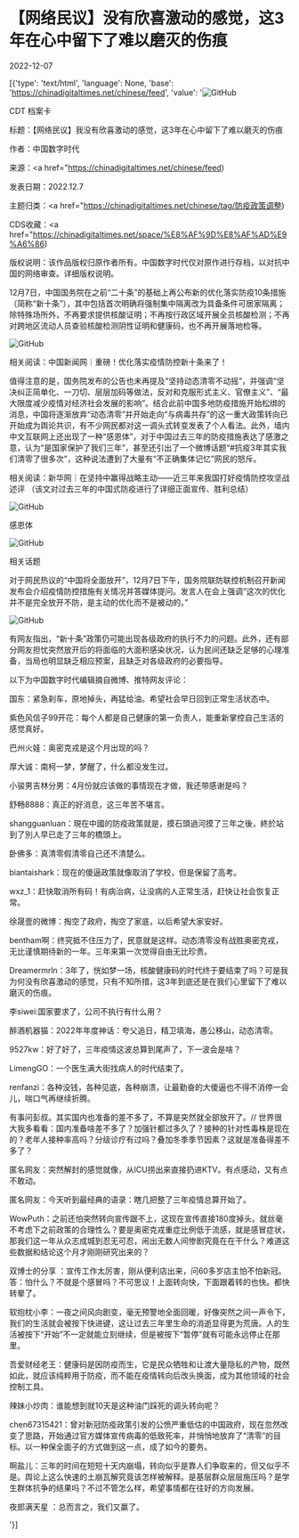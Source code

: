 # 【网络民议】没有欣喜激动的感觉，这3年在心中留下了难以磨灭的伤痕

2022-12-07

[{'type': 'text/html', 'language': None, 'base': 'https://chinadigitaltimes.net/chinese/feed', 'value': '![GitHub](https://chinadigitaltimes.net/chinese/files/2022/12/image-1670410866023-768x542.png)

CDT 档案卡

标题：【网络民议】我没有欣喜激动的感觉，这3年在心中留下了难以磨灭的伤痕

作者：中国数字时代

来源：<a href="https://chinadigitaltimes.net/chinese/feed)

发表日期：2022.12.7

主题归类：<a href="https://chinadigitaltimes.net/chinese/tag/防疫政策调整)

CDS收藏：<a href="https://chinadigitaltimes.net/space/%E8%AF%9D%E8%AF%AD%E9%A6%86)

版权说明：该作品版权归原作者所有。中国数字时代仅对原作进行存档，以对抗中国的网络审查。详细版权说明。





12月7日，中国国务院在之前“二十条”的基础上再公布新的优化落实防疫10条措施（简称“新十条”），其中包括首次明确将强制集中隔离改为具备条件可居家隔离；除特殊场所外，不再要求提供核酸证明；不再按行政区域开展全员核酸检测；不再对跨地区流动人员查验核酸检测阴性证明和健康码，也不再开展落地检等。

![GitHub](https://chinadigitaltimes.net/chinese/files/2022/12/image-1670405215742.png)

相关阅读：中国新闻网｜重磅！优化落实疫情防控新十条来了！

值得注意的是，国务院发布的公告也未再提及“坚持动态清零不动摇”，并强调“坚决纠正简单化、一刀切、层层加码等做法，反对和克服形式主义、官僚主义”、“最大限度减少疫情对经济社会发展的影响”。结合此前中国多地防疫措施开始松绑的消息，中国将逐渐放弃“动态清零”并开始走向“与病毒共存”的这一重大政策转向已开始成为舆论共识，有不少网民都对这一调头式转变发表了个人看法。此外，墙内中文互联网上还出现了一种“感恩体”，对于中国过去三年的防疫措施表达了感激之意，认为“是国家保护了我们三年”，甚至还引出了一个微博话题“#抗疫3年其实我们清零了很多次”，这种说法遭到了大量有“不正确集体记忆”网民的怒斥。

相关阅读：新华网｜在坚持中赢得战略主动——近三年来我国打好疫情防控攻坚战述评  （该文对过去三年的中国式防疫进行了详细正面宣传、胜利总结）

![GitHub](https://chinadigitaltimes.net/chinese/files/2022/12/image-1670407269476.png)

感恩体

![GitHub](https://chinadigitaltimes.net/chinese/files/2022/12/image-1670408161489.png)

相关话题

对于网民热议的“中国将全面放开”，12月7日下午，国务院联防联控机制召开新闻发布会介绍疫情防控措施有关情况并答媒体提问。发言人在会上强调“这次的优化并不是完全放开不防，是主动的优化而不是被动的。”

![GitHub](https://chinadigitaltimes.net/chinese/files/2022/12/image-1670419230024.png)

有网友指出，“新十条”政策仍可能出现各级政府的执行不力的问题。此外，还有部分网友担忧突然放开后的将面临的大面积感染状况，认为民间还缺乏足够的心理准备，当局也明显缺乏相应预案，且缺乏对各级政府的必要指导。

以下为中国数字时代编辑摘自微博、推特网友评论：



国东：紧急刹车，原地掉头，再猛给油。希望社会早日回到正常生活状态中。

紫色风信子99开花：每个人都是自己健康的第一负责人，能重新掌控自己生活的感觉真好。

巴州火娃：奥密克戎是这个月出现的吗？

厚大诚：南柯一梦，梦醒了，什么都没发生过。

小骏男吉林分男：4月份就应该做的事情现在才做，我还带感谢是吗？

舒畅8888：真正的好消息，这三年苦不堪言。

shangguanluan：現在中國的防疫政策就是，摸石頭過河摸了三年之後，終於站到了別人早已走了三年的橋頭上。

卧佛多：真清零假清零自己还不清楚么。

biantaishark：现在的傻逼政策就像取消了学校，但是保留了高考。

wxz_1：赶快取消所有码！有病治病，让没病的人正常生活，赶快让社会恢复正常。

徐晟壹的微博：掏空了政府，掏空了家底，以后希望大家安好。

bentham啊：终究抵不住压力了，民意就是这样。动态清零没有战胜奥密克戎，无比谨慎期待新的一年。三年来第一次觉得自由无比珍贵。

Dreamermrln：3年了，恍如梦一场，核酸健康码的时代终于要结束了吗？可是我为何没有欣喜激动的感觉，只有不知所措，这3年到底还是在我们心里留下了难以磨灭的伤痕。

李siwei:国家要求了，公司不执行有什么用？

醉酒机器猫：2022年年度神话：夸父追日，精卫填海，愚公移山，动态清零。 

9527kw：好了好了，三年疫情这波总算到尾声了，下一波会是啥？

LimengGO：一个医生满大街找病人的时代结束了。

renfanzi：各种没钱，各种见底，各种崩溃，让最勤奋的大傻逼也不得不消停一会儿，喘口气再继续折腾。

有事问彭叔。其实国内也准备的差不多了，不算是突然就全部放开了。//  世界很大我多看看：国内准备啥差不多了？加强针都过多久了？接种的针对性毒株是现在的？老年人接种率高吗？分级诊疗有过吗？叠加冬季季节因素？这就是准备得差不多了？

匿名网友：突然解封的感觉就像，从ICU捞出来直接扔进KTV。有点感动，又有点不敢动。

匿名网友：今天听到最经典的语录：瞎几把整了三年疫情总算开始了。

WowPuth：之前还怕突然转向宣传跟不上，这现在宣传直接180度掉头。就丝毫不考虑下之前政策的合理性么？要是奥密克戎重症比例低于流感，就是感冒症状，那我们这一年从众志成城到忍无可忍，闹出无数人间惨剧究竟在在干什么？难道这些数据和结论这个月才刚刚研究出来的？

双博士的分享 ：宣传工作太厉害，刚从便利店出来，问60多岁店主怕不怕新冠。答：怕什么？不就是个感冒吗？不可思议！上面转向快，下面跟着转的也快。都快转晕了。

软抱枕小李：一夜之间风向剧变，毫无预警地全面回暖，好像突然之间一声令下，我们的生活就会被按下快进键，这让过去三年里生命的消逝显得更为荒唐。人的生活被按下“开始”不一定就能立刻继续，但是被按下“暂停”就有可能永远停止在那里。

吾爱财经老王：健康码是因防疫而生，它是民众牺牲和让渡大量隐私的产物，既然如此，就应该纯粹用于防疫，而不能在疫情转向后改头换面，成为其他领域的社会控制工具。

辣妹小炒肉：谁能想到就10天是这种油门踩死的调头转向呢？

chen67315421：曾对新冠防疫政策引发的公愤严重低估的中国政府，现在忽然改变了思路，开始通过官方媒体宣传病毒的低致死率，并悄悄地放弃了“清零”的目标。以一种保全面子的方式做到这一点，成了如今的要务。

啊盐儿：三年的时间在短短十天内崩塌，转向似乎是靠人们争取来的，但又似乎不是。舆论上这么快速的土崩瓦解究竟该怎样被解释。是基层群众层层施压吗？是学生群体抗争的结果吗？不过不管怎么样，希望事情都在往好的方向发展。

夜郎满天星 ：总而言之，我们又赢了。

'}]
